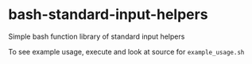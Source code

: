 # bash-standard-input-helpers
Simple bash function library of standard input helpers

To see example usage, execute and look at source for `example_usage.sh`

